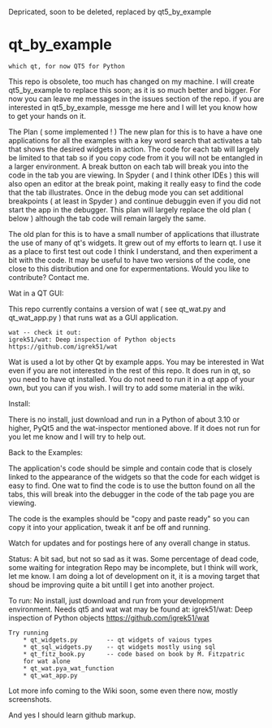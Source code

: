 Depricated, soon to be deleted, replaced by qt5_by_example 




# qt_by_example  
    which qt, for now QT5 for Python

This repo is obsolete, too much has changed on my machine.  I will create
qt5_by_example to replace this soon; as it is so much better and bigger.  For now
you can leave me messages in the issues section of the repo.
if you are interested in qt5_by_example, messge me here and I will
let you know how to get your hands on it.

The Plan ( some implemented ! )
The new plan for this is to have a have one applications for all the examples with a
key word search that activates a tab that shows the desired widgets in action.  The
code for each tab will largely be limited to that tab so if you copy code from it you
will not be entangled in a larger environment.  A break button on each tab will break
you into the code in the tab you are viewing.  In Spyder ( and I think other IDEs ) this
will also open an editor at the break point, making it really easy to find the code that
the tab illustrates. Once in the debug mode you can set additional breakpoints ( at least in
Spyder ) and continue debuggin even if you did not start the app in the debugger.
This plan will largely replace the old plan ( below ) although the
tab code will remain largely the same.

The old plan for this is to have a small number of applications that illustrate the
use of many of qt's widgets.  It grew out of my efforts to learn qt.  I use it
as a place to first test out code I think I understand, and then experiment a bit
with the code.  It may be useful to have two versions of the code, one close to this distribution
and one for expermentations. Would you like to contribute? Contact me.

Wat in a QT GUI:

This repo currently contains a version of wat ( see qt_wat.py and qt_wat_app.py ) 
that runs wat as a GUI application.  

    wat -- check it out:
    igrek51/wat: Deep inspection of Python objects
    https://github.com/igrek51/wat
    
Wat is used a lot by other Qt by example apps.
You may be interested in Wat even if you are not interested in the rest of this
repo.  It does run in qt, so you need to have qt installed.  You do not
need to run it in a qt app of your own, but you can if you wish.  I will
try to add some material in the wiki.

Install:

There is no install, just download and run in a Python of about 3.10 or higher, PyQt5 and the 
wat-inspector mentioned above.  If it does not run for you let me know and I will try to help out.

Back to the Examples:

The application's code should be simple and contain code that is closely linked to the
appearance of the widgets so that the code for each widget is easy to find.  One wat to find the code
is to use the <break> button found on all the tabs, this will break into the
debugger in the code of the tab page you are viewing.

The code is the examples should be "copy and paste ready" so you can copy it
into your application, tweak it anf be off and running.

Watch for updates and for postings here of any overall change in status.

Status: 
    A bit sad, but not so sad as it was.
    Some percentage of dead code, some waiting for integration
    Repo may be incomplete, but I think will work, let me know.
    I am doing a lot of development on it, it is a moving target
    that shoud be improving quite a bit untill I get into another 
    project.

To run:
    No install, just download and run from your development environment.
    Needs qt5 and wat
        wat may be found at:     igrek51/wat: Deep inspection of Python objects
                                 https://github.com/igrek51/wat

    Try running 
        * qt_widgets.py        -- qt widgets of vaious types
        * qt_sql_widgets.py    -- qt widgets mostly using sql 
        * qt_fitz_book.py      -- code based on book by M. Fitzpatric 
        for wat alone
        * qt_wat.pya_wat_function
        * qt_wat_app.py    
        
Lot more info coming to the Wiki soon, some even there now, mostly
screenshots.

And yes I should learn github markup.





    
